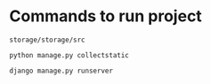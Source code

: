 # Commands to run project

`` storage/storage/src ``

` python manage.py collectstatic `

` django manage.py runserver `

